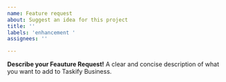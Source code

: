 ```yaml
---
name: Feature request
about: Suggest an idea for this project
title: ''
labels: 'enhancement '
assignees: ''

---
```


**Describe your Feauture Request!**
A clear and concise description of what you want to add to Taskify Business.